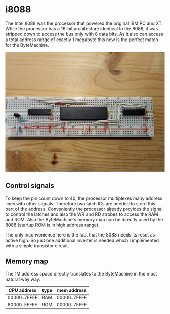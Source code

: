 # i8088

The Intel 8088 was the processor that powered the original IBM PC and XT. While the processor has a 16-bit
architecture identical to the 8086, it was stripped down to access the bus only with 8 data bits.
As it also can access a total address range of exactly 1 megabyte this now is the perfect match for the ByteMachine.

![alt text](breadboard.jpg "Breadboard before connecting to the main board")

## Control signals

To keep the pin count down to 40, the processor multiplexes many address lines with other signals. Therefore 
two latch ICs are needed to store this part of the address. Conveniently the processor already provides the signal
to control the latches and also the WR and RD strobes to access the RAM and ROM. Also the ByteMachine's memory
map can be directly used by the 8088 (startup ROM is in high address range).

The only inconvenience here is the fact that the 8088 needs its reset as active high. So just one additional 
inverter is needed which I implemented with a simple transistor circuit.


## Memory map

The 1M address space directly translates to the ByteMachine in the most natural way way:

| CPU address  | type | mem address  |
| ------------ | ---- | ------------ |
| 00000..7FFFF | RAM  | 00000..7FFFF | 
| 80000..FFFFF | ROM  | 00000..7FFFF | 

